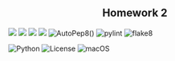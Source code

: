 <h2 align="center">Homework 2</h2>

<a href="https://github.com/CS510-001-HW/HW_1/actions/workflows/autopep8.yml/badge.svg"> <img src="https://github.com/CS510-001-HW/HW_1/actions/workflows/autopep8.yml/badge.svg"></a>
<a href="https://github.com/CS510-001-HW/HW_1/actions/workflows/flake8.yml/badge.svg"> <img src="https://github.com/CS510-001-HW/HW_1/actions/workflows/flake8.yml/badge.svg"></a>
<a href="https://github.com/CS510-001-HW/HW_1/actions/workflows/pylint.yml/badge.svg"> <img src="https://github.com/CS510-001-HW/HW_1/actions/workflows/pylint.yml/badge.svg"></a>
<a href="https://github.com/CS510-001-HW/HW_1/actions/workflows/pytest.yml/badge.svg"> <img src="https://github.com/CS510-001-HW/HW_1/actions/workflows/pytest.yml/badge.svg"></a>
![AutoPep8](https://img.shields.io/badge/code%20style-autopep8-brightgreen)()
![pylint](https://img.shields.io/badge/linter-pylint-yellow)
![flake8](https://img.shields.io/badge/linter-flake8-blue)

![Python](https://img.shields.io/badge/Python-3776AB?style=for-the-badge&logo=python&logoColor=white)
![License](https://img.shields.io/badge/License-Apache_2.0-blue.svg)
![macOS](https://img.shields.io/badge/mac%20os-000000?style=for-the-badge&logo=apple&logoColor=white)

